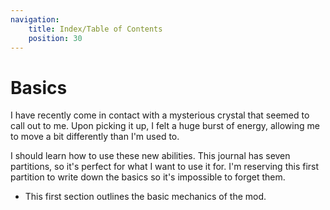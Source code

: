 ```yaml
---
navigation:
    title: Index/Table of Contents
    position: 30
---
```


# Basics

I have recently come in contact with a mysterious crystal that seemed to call out to me. Upon picking it up, I felt a huge burst of energy, allowing me to move a bit differently than I'm used to.

I should learn how to use these new abilities. This journal has seven partitions, so it's perfect for what I want to use it for. I'm reserving this first partition to write down the basics so it's impossible to forget them.

* This first section outlines the basic mechanics of the mod.